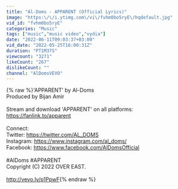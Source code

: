 ```yaml
---
title: "Al-Doms - APPARENT (Official Lyrics)"
image: "https:\/\/i.ytimg.com\/vi\/fvhm0bo5ryE\/hqdefault.jpg"
vid_id: "fvhm0bo5ryE"
categories: "Music"
tags: ["music","music video","vydia"]
date: "2022-06-11T09:03:37+03:00"
vid_date: "2022-05-25T16:00:31Z"
duration: "PT1M37S"
viewcount: "3271"
likeCount: "267"
dislikeCount: ""
channel: "AlDomsVEVO"
---
```

{% raw %}'APPARENT' by Al-Doms<br />Produced by Bijan Amir<br /><br />Stream and download 'APPARENT' on all platforms:<br /><a rel="nofollow" target="blank" href="https://fanlink.to/apparent">https://fanlink.to/apparent</a><br /><br />Connect:<br />Twitter: <a rel="nofollow" target="blank" href="https://twitter.com/AL_DOMS">https://twitter.com/AL_DOMS</a><br />Instagram: <a rel="nofollow" target="blank" href="https://www.instagram.com/al_doms/">https://www.instagram.com/al_doms/</a><br />Facebook: <a rel="nofollow" target="blank" href="https://www.facebook.com/AlDomsOfficial">https://www.facebook.com/AlDomsOfficial</a><br /><br />#AlDoms #APPARENT<br />Copyright (C) 2022 OVER EAST.<br /><br /><a rel="nofollow" target="blank" href="http://vevo.ly/p1PpwF">http://vevo.ly/p1PpwF</a>{% endraw %}
